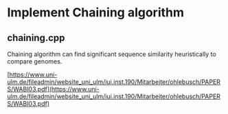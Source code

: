 # Implement Chaining algorithm
## chaining.cpp
Chaining algorithm can find significant sequence similarity heuristically to compare genomes.

[https://www.uni-ulm.de/fileadmin/website_uni_ulm/iui.inst.190/Mitarbeiter/ohlebusch/PAPERS/WABI03.pdf](https://www.uni-ulm.de/fileadmin/website_uni_ulm/iui.inst.190/Mitarbeiter/ohlebusch/PAPERS/WABI03.pdf)
